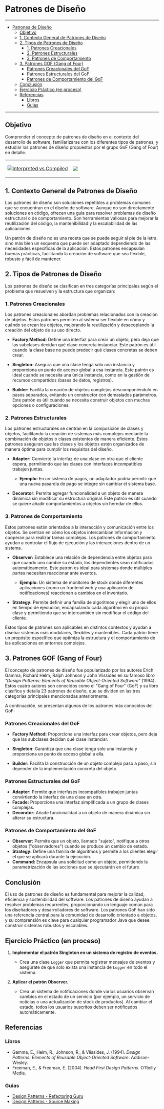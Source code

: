 # Patrones de Diseño

---

<!-- @import "[TOC]" {cmd="toc" depthFrom=1 depthTo=6 orderedList=false} -->

<!-- code_chunk_output -->

- [Patrones de Diseño](#patrones-de-diseño)
  - [Objetivo](#objetivo)
  - [1. Contexto General de Patrones de Diseño](#1-contexto-general-de-patrones-de-diseño)
  - [2. Tipos de Patrones de Diseño](#2-tipos-de-patrones-de-diseño)
    - [1. Patrones Creacionales](#1-patrones-creacionales)
    - [2. Patrones Estructurales](#2-patrones-estructurales)
    - [3. Patrones de Comportamiento](#3-patrones-de-comportamiento)
  - [3. Patrones GOF (Gang of Four)](#3-patrones-gof-gang-of-four)
    - [Patrones Creacionales del GoF](#patrones-creacionales-del-gof)
    - [Patrones Estructurales del GoF](#patrones-estructurales-del-gof)
    - [Patrones de Comportamiento del GoF](#patrones-de-comportamiento-del-gof)
  - [Conclusión](#conclusión)
  - [Ejercicio Práctico (en proceso)](#ejercicio-práctico-en-proceso)
  - [Referencias](#referencias)
    - [Libros](#libros)
    - [Guias](#guias)

<!-- /code_chunk_output -->

---


## Objetivo
Comprender el concepto de patrones de diseño en el contexto del desarrollo de software, familiarizarse con los diferentes tipos de patrones, y estudiar los patrones de diseño propuestos por el grupo GoF (Gang of Four) en detalle.


<center>
<table style="width:100%">
<tr>
</tr>
<tr>
<td>

<center>

[![Interpreted vs Compiled](https://img.youtube.com/vi/tAuRQs_d9F8/hqdefault.jpg)](https://www.youtube.com/watch?v=tAuRQs_d9F8)

</center>
</td>
<td>
<center>

[![](https://img.youtube.com/vi/tv-_1er1mWI/hqdefault.jpg)](https://www.youtube.com/watch?v=tv-_1er1mWI)

</center>
</td>
</tr>
</table>
</center>

## 1. Contexto General de Patrones de Diseño

Los patrones de diseño son soluciones repetibles a problemas comunes que se encuentran en el diseño de software. Aunque no son directamente soluciones en código, ofrecen una guía para resolver problemas de diseño estructural o de comportamiento. Son herramientas valiosas para mejorar la reutilización del código, la mantenibilidad y la escalabilidad de las aplicaciones.

Un patrón de diseño no es una receta que se puede seguir al pie de la letra, sino más bien un esquema que puede ser adaptado dependiendo de las necesidades específicas de la aplicación. Estos patrones encapsulan buenas prácticas, facilitando la creación de software que sea flexible, robusto y fácil de mantener.


## 2. Tipos de Patrones de Diseño

Los patrones de diseño se clasifican en tres categorías principales según el problema que resuelven y la estructura que organizan:

### 1. Patrones Creacionales
Los patrones creacionales abordan problemas relacionados con la creación de objetos. Estos patrones permiten al sistema ser flexible en cómo y cuándo se crean los objetos, mejorando la reutilización y desacoplando la creación del objeto de su uso directo.

- **Factory Method:** Define una interfaz para crear un objeto, pero deja que las subclases decidan qué clase concreta instanciar. Este patrón es útil cuando la clase base no puede predecir qué clases concretas se deben crear.
- **Singleton:** Asegura que una clase tenga solo una instancia y proporciona un punto de acceso global a esa instancia. Este patrón es ideal cuando se necesita una única instancia, como en la gestión de recursos compartidos (bases de datos, registros).

- **Builder:** Facilita la creación de objetos complejos descomponiéndolo en pasos separados, evitando un constructor con demasiados parámetros. Este patrón es útil cuando se necesita construir objetos con muchas opciones o configuraciones.

### 2. Patrones Estructurales
Los patrones estructurales se centran en la composición de clases y objetos, facilitando la creación de sistemas más complejos mediante la combinación de objetos o clases existentes de manera eficiente. Estos patrones aseguran que las clases y los objetos estén organizados de manera óptima para cumplir los requisitos del diseño.

- **Adapter:** Convierte la interfaz de una clase en otra que el cliente espera, permitiendo que las clases con interfaces incompatibles trabajen juntas.
  - **Ejemplo:** En un sistema de pagos, un adaptador podría permitir que una nueva pasarela de pago se integre sin cambiar el sistema base.
  
- **Decorator:** Permite agregar funcionalidad a un objeto de manera dinámica sin modificar su estructura original. Este patrón es útil cuando se quiere añadir comportamientos a objetos sin heredar de ellos.


### 3. Patrones de Comportamiento
Estos patrones están orientados a la interacción y comunicación entre los objetos. Se centran en cómo los objetos intercambian información y cooperan para realizar tareas complejas. Los patrones de comportamiento ayudan a controlar el flujo de ejecución y las interacciones dentro de un sistema.

- **Observer:** Establece una relación de dependencia entre objetos para que cuando uno cambie su estado, los dependientes sean notificados automáticamente. Este patrón es ideal para sistemas donde múltiples partes necesitan reaccionar ante eventos.
  - **Ejemplo:** Un sistema de monitoreo de stock donde diferentes aplicaciones (como un frontend web y una aplicación de notificaciones) reaccionan a cambios en el inventario.
  
- **Strategy:** Permite definir una familia de algoritmos y elegir uno de ellos en tiempo de ejecución, encapsulando cada algoritmo en su propia clase y permitiendo que se intercambien sin modificar el código del cliente.

Estos tipos de patrones son aplicables en distintos contextos y ayudan a diseñar sistemas más modulares, flexibles y mantenibles. Cada patrón tiene un propósito específico que optimiza la estructura y el comportamiento de las aplicaciones en entornos complejos.

## 3. Patrones GOF (Gang of Four)

El concepto de patrones de diseño fue popularizado por los autores Erich Gamma, Richard Helm, Ralph Johnson y John Vlissides en su famoso libro *"Design Patterns: Elements of Reusable Object-Oriented Software"* (1994). Estos cuatro autores son conocidos como el "Gang of Four" (GoF) y su libro clasifica y detalla 23 patrones de diseño, que se dividen en las tres categorías principales mencionadas anteriormente.

A continuación, se presentan algunos de los patrones más conocidos del GoF:

### Patrones Creacionales del GoF
- **Factory Method:** Proporciona una interfaz para crear objetos, pero deja que las subclases decidan qué clase instanciar.
- **Singleton:** Garantiza que una clase tenga solo una instancia y proporciona un punto de acceso global a ella.

- **Builder:** Facilita la construcción de un objeto complejo paso a paso, sin depender de la implementación concreta del objeto.

### Patrones Estructurales del GoF
- **Adapter:** Permite que interfases incompatibles trabajen juntas convirtiendo la interfaz de una clase en otra.
- **Facade:** Proporciona una interfaz simplificada a un grupo de clases complejas.
- **Decorator:** Añade funcionalidad a un objeto de manera dinámica sin alterar su estructura.

### Patrones de Comportamiento del GoF
- **Observer:** Permite que un objeto, llamado "sujeto", notifique a otros objetos ("observadores") cuando se produce un cambio de estado.
- **Strategy:** Define una familia de algoritmos y permite a los clientes elegir el que se aplicará durante la ejecución.
- **Command:** Encapsula una solicitud como un objeto, permitiendo la parametrización de las acciones que se ejecutarán en el futuro.


## Conclusión

El uso de patrones de diseño es fundamental para mejorar la calidad, eficiencia y sostenibilidad del software. Los patrones de diseño ayudan a resolver problemas recurrentes, proporcionando un lenguaje común para los diseñadores y desarrolladores de software. Los patrones GoF han sido una referencia central para la comunidad de desarrollo orientado a objetos, y su comprensión es clave para cualquier programador Java que desee construir sistemas robustos y escalables.


## Ejercicio Práctico (en proceso)

1. **Implementar el patrón Singleton en un sistema de registro de eventos.**
   - Crea una clase `Logger` que permita registrar mensajes de eventos y asegúrate de que solo exista una instancia de `Logger` en todo el sistema.

2. **Aplicar el patrón Observer.**
   - Crea un sistema de notificaciones donde varios usuarios observan cambios en el estado de un servicio (por ejemplo, un servicio de noticias o una actualización de stock de productos). Al cambiar el estado, todos los usuarios suscritos deben ser notificados automáticamente.

## Referencias

### Libros
- Gamma, E., Helm, R., Johnson, R., & Vlissides, J. (1994). *Design Patterns: Elements of Reusable Object-Oriented Software*. Addison-Wesley.
- Freeman, E., & Freeman, E. (2004). *Head First Design Patterns*. O'Reilly Media.

### Guias 
- [Design Patterns - Refactoring Guru](https://refactoring.guru/design-patterns)
- [Design Patterns - Source Making](https://sourcemaking.com/design_patterns)